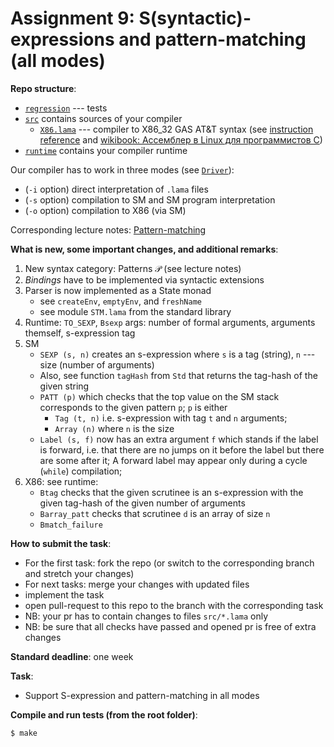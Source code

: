 # Assignment 9: S(syntactic)-expressions and pattern-matching (all modes)

**Repo structure**:
* [`regression`](regression/) --- tests
* [`src`](src/) contains sources of your compiler
  + [`X86.lama`](src/X86.lama) --- compiler to X86_32 GAS AT&T syntax (see [instruction reference](https://www.felixcloutier.com/x86/) and [wikibook: Ассемблер в Linux для программистов C](https://ru.wikibooks.org/wiki/%D0%90%D1%81%D1%81%D0%B5%D0%BC%D0%B1%D0%BB%D0%B5%D1%80_%D0%B2_Linux_%D0%B4%D0%BB%D1%8F_%D0%BF%D1%80%D0%BE%D0%B3%D1%80%D0%B0%D0%BC%D0%BC%D0%B8%D1%81%D1%82%D0%BE%D0%B2_C))
* [`runtime`](runtime/) contains your compiler runtime

Our compiler has to work in three modes (see [`Driver`](src/Driver.lama)):
* (`-i` option) direct interpretation of `.lama` files
* (`-s` option) compilation to SM and SM program interpretation
* (`-o` option) compilation to X86 (via SM)

Corresponding lecture notes: [Pattern-matching](https://github.com/danyaberezun/compilers-supplementary/tree/main/lectures/09.pdf)

**What is new, some important changes, and additional remarks**:
1. New syntax category: Patterns $\mathcal{P}$ (see lecture notes)
2. *Bindings* have to be implemented via syntactic extensions
3. Parser is now implemented as a State monad
    + see `createEnv`, `emptyEnv`, and `freshName`
    + see module `STM.lama` from the standard library
4. Runtime: `TO_SEXP`, `Bsexp` args: number of formal arguments, arguments themself, s-expression tag
5. SM
    + `SEXP (s, n)` creates an s-expression where `s` is a tag (string), `n` --- size (number of arguments)
    + Also, see function `tagHash` from `Std` that returns the tag-hash of the given string
    + `PATT (p)` which checks that the top value on the SM stack corresponds to the given pattern `p`; `p` is either
        * `Tag (t, n)` i.e. s-expression with tag `t` and `n` arguments;
        * `Array (n)` where `n` is the size
    + `Label (s, f)` now has an extra argument `f` which stands if the label is forward, i.e. that there are no jumps on it before the label but there are some after it;
    A forward label may appear only during a cycle (`while`) compilation;
6. X86: see runtime:
    + `Btag` checks that the given scrutinee is an s-expression with the given tag-hash of the given number of arguments
    + `Barray_patt` checks that scrutinee `d` is an array of size `n`
    + `Bmatch_failure`

**How to submit the task**:
* For the first task: fork the repo (or switch to the corresponding branch and stretch your changes)
* For next tasks: merge your changes with updated files
* implement the task
* open pull-request to this repo to the branch with the corresponding task
* NB: your pr has to contain changes to files `src/*.lama` only
* NB: be sure that all checks have passed and opened pr is free of extra changes

**Standard deadline**: one week

**Task**:
* Support S-expression and pattern-matching in all modes

**Compile and run tests (from the root folder)**:
```bash
$ make
```